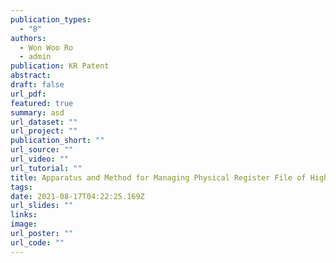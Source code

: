```yaml
---
publication_types:
  - "8"
authors:
  - Won Woo Ro
  - admin
publication: KR Patent
abstract: 
draft: false
url_pdf: 
featured: true
summary: asd
url_dataset: ""
url_project: ""
publication_short: ""
url_source: ""
url_video: ""
url_tutorial: ""
title: Apparatus and Method for Managing Physical Register File of High-Performance Out-of-Order Superscalar Cores
tags:
date: 2021-08-17T04:22:25.169Z
url_slides: ""
links:
image:
url_poster: ""
url_code: ""
---
```

